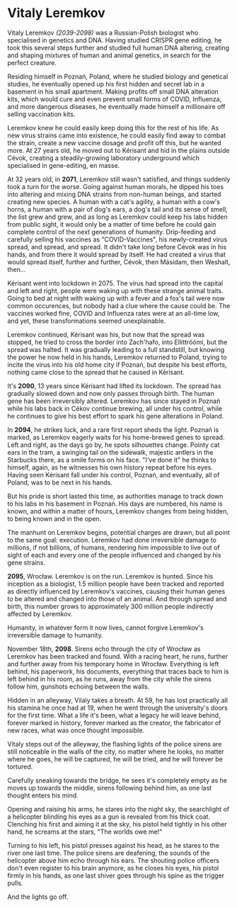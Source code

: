 # Vitaly Leremkov

Vitaly Leremkov *(2039-2098)* was a Russian-Polish biologist who specialised in genetics and DNA. Having studied CRISPR gene editing, he took this several steps further and studied full human DNA altering, creating and shaping mixtures of human and animal genetics, in search for the perfect creature.  
  
Residing himself in Poznań, Poland, where he studied biology and genetical studies, he eventually opened up his first hidden and secret lab in a basement in his small apartment. Making profits off small DNA alteration kits, which would cure and even prevent small forms of COVID, Influenza, and more dangerous diseases, he eventually made himself a millionaire off selling vaccination kits.  
  
Leremkov knew he could easily keep doing this for the rest of his life. As new virus strains came into existence, he could easily find away to combat the strain, create a new vaccine dosage and profit off this, but he wanted more. At 27 years old, he moved out to Kérisant and hid in the plains outside Cévok, creating a steadily-growing laboratory underground which specialised in gene-editing, en masse.  
  
At 32 years old, in **2071**, Leremkov still wasn't satisfied, and things suddenly took a turn for the worse. Going against human morals, he dipped his toes into altering and mixing DNA strains from non-human beings, and started creating new species. A human with a cat's agility, a human with a cow's horns, a human with a pair of dog's ears, a dog's tail and its sense of smell, the list grew and grew, and as long as Leremkov could keep his labs hidden from public sight, it would only be a matter of time before he could gain complete control of the next generations of humanity. Drip-feeding and carefully selling his vaccines as "COVID-Vaccines", his newly-created virus spread, and spread, and spread. It didn't take long before Cévok was in his hands, and from there it would spread by itself. He had created a virus that would spread itself, further and further, Cévok, then Másidam, then Weshalt, then...  
  
Kérisant went into lockdown in 2075. The virus had spread into the capital and left and right, people were waking up with these strange animal traits. Going to bed at night with waking up with a fever and a fox's tail were now common occurences, but nobody had a clue where the cause could be. The vaccines worked fine, COVID and Influenza rates were at an all-time low, and yet, these transformations seemed unexplainable.  
  
Leremkov continued, Kérisant was his, but now that the spread was stopped, he tried to cross the border into Zach'hafo, into Ellittróómi, but the spread was halted. It was gradually leading to a full standstill, but knowing the power he now held in his hands, Leremkov returned to Poland, trying to incite the virus into his old home city if Poznań, but despite his best efforts, nothing came close to the spread that he caused in Kérisant.  
  
It's **2090**, 13 years since Kérisant had lifted its lockdown. The spread has gradually slowed down and now only passes through birth. The human gene has been irreversibly altered. Leremkov has since stayed in Poznań while his labs back in Cékov continue brewing, all under his control, while he continues to give his best effort to spark his gene alterations in Poland.  
  
In **2094**, he strikes luck, and a rare first report sheds the light. Poznań is marked, as Leremkov eagerly waits for his home-brewed genes to spread. Left and right, as the days go by, he spots silhouettes change. Pointy cat ears in the tram, a swinging tail on the sidewalk, majestic antlers in the Starbucks there, as a smile forms on his face. "I've done it" he thinks to himself, again, as he witnesses his own history repeat before his eyes. Having seen Kérisant fall under his control, Poznań, and eventually, all of Poland, was to be next in his hands.  
  
But his pride is short lasted this time, as authorities manage to track down to his labs in his basement in Poznań. His days are numbered, his name is known, and within a matter of hours, Leremkov changes from being hidden, to being known and in the open.  
  
The manhunt on Leremkov begins, potential charges are drawn, but all point to the same goal: execution. Leremkov had done irreversible damage to millions, if not billions, of humans, rendering him impossible to live out of sight of each and every one of the people influenced and changed by his gene strains.  
  
**2095**, Wrocław. Leremkov is on the run. Leremkov is hunted. Since his inception as a biologist, 1.5 million people have been tracked and reported as directly influenced by Leremkov's vaccines, causing their human genes to be altered and changed into those of an animal. And through spread and birth, this number grows to approximately 300 million people indirectly affected by Leremkov.  
  
Humanity, in whatever form it now lives, cannot forgive Leremkov's irreversible damage to humanity.  
  
November 18th, **2098**. Sirens echo through the city of Wrocław as Leremkov has been tracked and found. With a racing heart, he runs, further and further away from his temporary home in Wrocław. Everything is left behind, his paperwork, his documents, everything that traces back to him is left behind in his room, as he runs, away from the city while the sirens follow him, gunshots echoing between the walls.  
  
Hidden in an alleyway, Vilaly takes a breath. At 59, he has lost practically all his stamina he once had at 19, when he went through the university's doors for the first time. What a life it's been, what a legacy he will leave behind, forever marked in history, forever marked as the creator, the fabricator of new races, what was once thought impossible.  
  
Vitaly steps out of the alleyway, the flashing lights of the police sirens are still noticeable in the walls of the city, no matter where he looks, no matter where he goes, he will be captured, he will be tried, and he will forever be tortured.  
  
Carefully sneaking towards the bridge, he sees it's completely empty as he moves up towards the middle, sirens following behind him, as one last thought enters his mind.  
  
Opening and raising his arms, he stares into the night sky, the searchlight of a helicopter blinding his eyes as a gun is revealed from his thick coat. Clenching his first and aiming it at the sky, his pistol held tightly in his other hand, he screams at the stars, "The worlds owe me!"  
  
Turning to his left, his pistol presses against his head, as he stares to the river one last time. The police sirens are deafening, the sounds of the helicopter above him echo through his ears. The shouting police officers don't even register to his brain anymore, as he closes his eyes, his pistol firmly in his hands, as one last shiver goes through his spine as the trigger pulls.  
  
And the lights go off.

